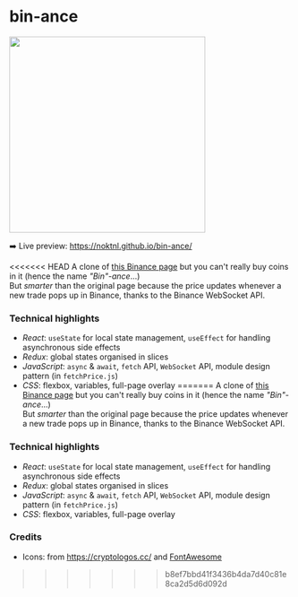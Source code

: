# bin-ance

<img width="350" alt="" src="https://user-images.githubusercontent.com/94875599/152708663-0e97ffb7-8e2b-4417-8c6a-72815f128631.png">

➡️ Live preview: https://noktnl.github.io/bin-ance/

<<<<<<< HEAD
A clone of [this Binance page](https://www.binance.com/en/buy-sell-crypto) but you can't really buy coins in it (hence the name _"Bin"-ance_...)\
But _smarter_ than the original page because the price updates whenever a new trade pops up in Binance, thanks to the Binance WebSocket API.

### Technical highlights

- _React_: `useState` for local state management, `useEffect` for handling asynchronous side effects
- _Redux_: global states organised in slices
- _JavaScript_: `async` & `await`, `fetch` API, `WebSocket` API, module design pattern (in `fetchPrice.js`)
- _CSS_: flexbox, variables, full-page overlay
=======
A clone of [this Binance page](https://www.binance.com/en/buy-sell-crypto) but you can't really buy coins in it (hence the name *"Bin"-ance*...)\
But *smarter* than the original page because the price updates whenever a new trade pops up in Binance, thanks to the Binance WebSocket API.

### Technical highlights

- *React*: `useState` for local state management, `useEffect` for handling asynchronous side effects
- *Redux*: global states organised in slices
- *JavaScript*: `async` & `await`, `fetch` API, `WebSocket` API, module design pattern (in `fetchPrice.js`)
- *CSS*: flexbox, variables, full-page overlay

### Credits
- Icons: from https://cryptologos.cc/ and [FontAwesome](https://fontawesome.com)

>>>>>>> b8ef7bbd41f3436b4da7d40c81e8ca2d5d6d092d
